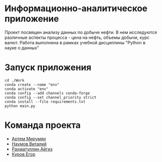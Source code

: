 # Информационно-аналитическое приложение

Проект посвящен анализу данных по добыче нефти. В нем исследуются различные аспекты процесса - цена на нефть, объемы добычи, курс валют. Работа выполнена в рамках учебной дисциплины "Python в науке о данных"

# Запуск приложения
```
cd ./Work
conda create --name "env"
conda activate "env"
conda config --add channels conda-forge
conda config --set channel_priority strict
conda install --file requirements.txt
python main.py
```

# Команда проекта 
- [Артем Мирумян](https://github.com/BigNeutronStar)
- [Наумов Виталий](https://github.com/chudik63)
- [Рахматуллин Айгиз](https://github.com/Rakhm-cyber)
- [Куров Егор](https://github.com/Qur1ck)